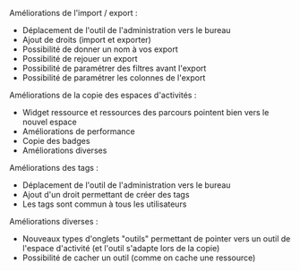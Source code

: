 Améliorations de l'import / export :
 - Déplacement de l'outil de l'administration vers le bureau
 - Ajout de droits (import et exporter)
 - Possibilité de donner un nom à vos export
 - Possibilité de rejouer un export
 - Possibilité de paramétrer des filtres avant l'export
 - Possibilité de paramétrer les colonnes de l'export

Améliorations de la copie des espaces d'activités :
  - Widget ressource et ressources des parcours pointent bien vers le nouvel espace
  - Améliorations de performance
  - Copie des badges
  - Améliorations diverses

Améliorations des tags :
  - Déplacement de l'outil de l'administration vers le bureau
  - Ajout d'un droit permettant de créer des tags
  - Les tags sont commun à tous les utilisateurs

Améliorations diverses :
  - Nouveaux types d'onglets "outils" permettant de pointer vers un outil de l'espace d'activité (et l'outil s'adapte lors de la copie)
  - Possibilité de cacher un outil (comme on cache une ressource)
